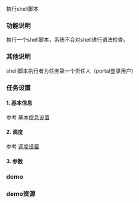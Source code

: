 执行shell脚本

### 功能说明
执行一个shell脚本，系统不会对shell进行语法检查。

### 其他说明
shell脚本执行者为任务第一个责任人（portal登录用户)

### 任务设置
#### 1. 基本信息  
参考 [基本信息设置](/workflow/workflow/runnerBasicInfo.md)  
#### 2. 调度  
参考 [调度设置](/workflow/workflow/runnerCycle.md)  

#### 3. 参数

### demo

### demo资源

